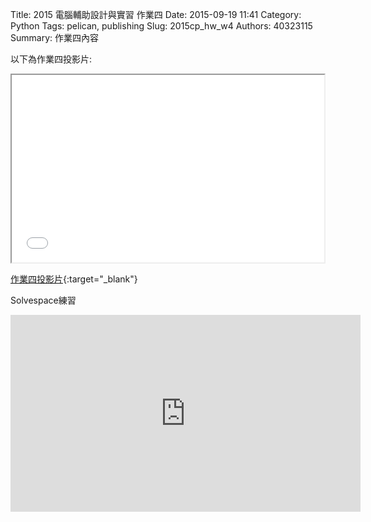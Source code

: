 Title: 2015 電腦輔助設計與實習 作業四
Date: 2015-09-19 11:41
Category: Python
Tags: pelican, publishing
Slug: 2015cp_hw_w4
Authors: 40323115
Summary: 作業四內容

以下為作業四投影片:

<iframe src="40323115_cp_w4_p.html" width="500" height="300"></iframe>

[作業四投影片](40323115_cp_w4_p.html){:target="_blank"}

Solvespace練習
<iframe width="560" height="315" src="https://www.youtube.com/embed/7KyWKhiPDFk" frameborder="0" allowfullscreen></iframe>
